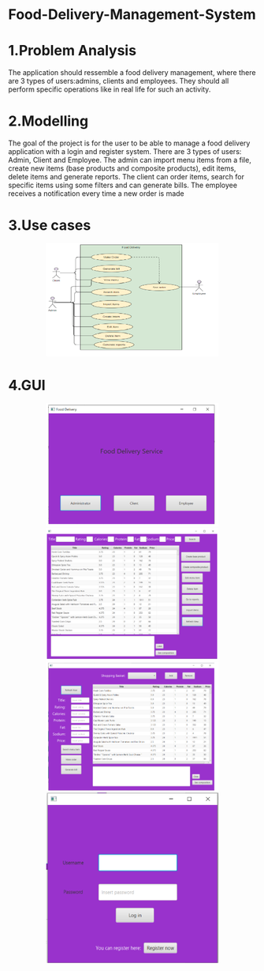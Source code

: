 # Food-Delivery-Management-System
# 1.Problem Analysis
The application should ressemble a food delivery management, where there are 3 types of 
users:admins, clients and employees. They should all perform specific operations like in real life for such 
an activity.
# 2.Modelling
The goal of the project is for the user to be able to manage a food delivery application with a login 
and register system. There are 3 types of users: Admin, Client and Employee. The admin can import menu 
items from a file, create new items (base products and composite products), edit items, delete items and 
generate reports. The client can order items, search for specific items using some filters and can generate 
bills. The employee receives a notification every time a new order is made
# 3.Use cases 
<p align="center">
  <img src="https://github.com/sergiugaga14/Food-Delivery-Management-System/blob/master/use.png" width="350" title="">

</p>

# 4.GUI
<p align="center">
  
  <img src="https://github.com/sergiugaga14/Food-Delivery-Management-System/blob/master/u1.png" width="350" title="">
  
  <img src="https://github.com/sergiugaga14/Food-Delivery-Management-System/blob/master/u2.png" width="350" title="">
  
  <img src="https://github.com/sergiugaga14/Food-Delivery-Management-System/blob/master/u3.png" width="350" title="">
  
  <img src="https://github.com/sergiugaga14/Food-Delivery-Management-System/blob/master/u4.png" width="350" title="">

</p>
